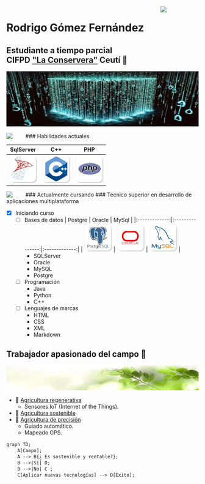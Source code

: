 <!--- Uso HTML para poner una imagen ya que en Markdown no puedo alinearla a la derecha aunque he pensado usar algún truco
como rellenar con espacios en blanco o insertar una imagen transparente delante, me parecía un poco cutre.
La imagen es el Octocat, la mascota de Github--->

<img align='right' src='https://user-images.githubusercontent.com/5713670/87202985-820dcb80-c2b6-11ea-9f56-7ec461c497c3.gif' width='100'>

# Rodrigo Gómez Fernández
## Estudiante a tiempo parcial <br> CIFPD ["La Conservera"](http://www.fplaconservera.es) Ceutí 📖

![Faceta informátia](https://github.com/Raderigo/Raderigo/blob/main/Banner%20codigo.jpg)


<img align='left' src='https://thoughtcoach.com.au/wp-content/uploads/2022/08/gold-standard.gif' width='50'>
### Habilidades actuales

| SqlServer | C++ | PHP  |
|:-------------:|:---------------:|:-------------:|
| ![SqlServer](https://github.com/Raderigo/Raderigo/blob/main/sqlserver.jpg) | ![C++](https://github.com/Raderigo/Raderigo/blob/main/c++.jpg) | ![PHP](https://github.com/Raderigo/Raderigo/blob/main/php.jpg)  |



<img align='left' src='https://github.com/user-attachments/assets/5ee6fa34-7635-45c1-8440-1fe0bd377519' width='50'>
### Actualmente cursando
### Técnico superior en desarrollo de aplicaciones multiplataforma


<!--- La siguiente lista gracias al flavor de Github para Markdown (GFM) --->
- [X] Iniciando curso
    - [ ] Bases de datos
        | Postgre       | Oracle       | MySql      |
        |:-------------:|:---------------:|:-------------:|
        | ![Postgre](https://github.com/Raderigo/Raderigo/blob/main/postgre.jpg) | ![Oracle](https://github.com/Raderigo/Raderigo/blob/main/oracle.jpg) | ![MySql](https://github.com/Raderigo/Raderigo/blob/main/mysql.jpg) |
      - SQLServer
      - Oracle
      - MySQL
      - Postgre
    - [ ] Programación
      - Java
      - Python
      - C++
    - [ ] Lenguajes de marcas
      - HTML
      - CSS
      - XML
      - Markdown

## Trabajador apasionado del campo 🌱
![](https://github.com/Raderigo/Raderigo/blob/main/Banner%20hoja.jpg)
* 🌄 [Agricultura regenerativa](https://es.wikipedia.org/wiki/Agricultura_regenerativa)
  * Sensores IoT (Internet of the Things).
* 🍎 [Agricultura sostenible](https://es.wikipedia.org/wiki/Agricultura_sostenible)
* 🚜 [Agricultura de precisión](https://es.wikipedia.org/wiki/Agricultura_de_precisi%C3%B3n)
  * Guiado automático.
  * Mapeado GPS.

<!--- Gracias a Mermaid, que es un flavor de Markdown soportado por Github, puedo hacer el siguiente diagrama -->
```mermaid
graph TD;
    A[Campo];
    A --> B{¿ Es sostenible y rentable?};
    B -->|Sí| D;
    B -->|No| C ;
    C[Aplicar nuevas tecnologías] --> D[Éxito];
```

